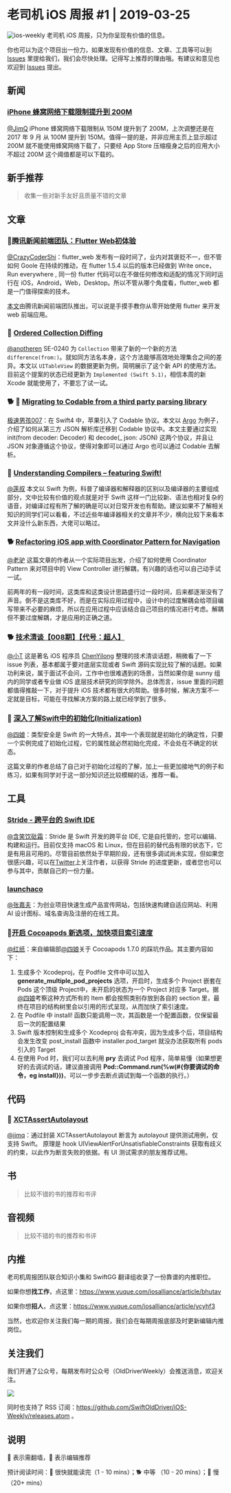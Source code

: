# 老司机 iOS 周报 #1 | 2019-03-25

![ios-weekly](https://github.com/SwiftOldDriver/iOS-Weekly/blob/master/assets/ios-weekly.png?raw=true)
老司机 iOS 周报，只为你呈现有价值的信息。

你也可以为这个项目出一份力，如果发现有价值的信息、文章、工具等可以到 [Issues](https://github.com/SwiftOldDriver/iOS-Weekly/issues) 里提给我们，我们会尽快处理。记得写上推荐的理由哦。有建议和意见也欢迎到 [Issues](https://github.com/SwiftOldDriver/iOS-Weekly/issues) 提出。

## 新闻

### [iPhone 蜂窝网络下载限制提升到 200M](https://9to5mac.com/2019/05/31/apple-iphone-cellular-limit-increased/)

[@JimQ](https://github.com/waz0820) iPhone 蜂窝网络下载限制从 150M 提升到了 200M，上次调整还是在 2017 年 9 月 从 100M 提升到 150M。值得一提的是，并非应用主页上显示超过 200M 就不能使用蜂窝网络下载了，只要经 App Store 压缩瘦身之后的应用大小不超过 200M 这个阈值都是可以下载的。

## 新手推荐

> 收集一些对新手友好且质量不错的文章

## 文章

### 🐢[腾讯新闻前端团队：Flutter Web初体验](https://mp.weixin.qq.com/s/AlTtvrsRWRLxAbJbs-Y8XA)

[@CrazyCoderShi](https://github.com/CrazyCoderShi)：flutter_web 发布有一段时间了，业内对其褒贬不一，但不管如何 Goole 在持续的推动，在 flutter 1.5.4 以后的版本已经做到 Write once，Run everywhere , 同一份 flutter 代码可以在不做任何修改和适配的情况下同时运行在 iOS，Android，Web，Desktop。所以不管从哪个角度看，flutter_web 都是一门值得探索的技术。

[本文](https://mp.weixin.qq.com/s/AlTtvrsRWRLxAbJbs-Y8XA)由腾讯新闻前端团队推出，可以说是手摸手教你从零开始使用 flutter 来开发 web 前端应用。


### 🐎 [Ordered Collection Diffing](https://thoughtbot.com/blog/ordered-collection-diffing)

[@anotheren](https://github.com/anotheren) SE-0240 为 `Collection` 带来了新的一个新的方法 `difference(from:)`。就如同方法名本身，这个方法能够高效地处理集合之间的差异。本文以 `UITableView` 的数据更新为例，简明展示了这个新 API 的使用方法。目前这个提案的状态已经更新为 `Implemented (Swift 5.1)`，相信本周的新 Xcode 就能使用了，不要忘了试一试。


### 🐕 🚧 [Migrating to Codable from a third party parsing library](https://medium.com/@elenipapanikolo/migrating-to-codable-from-a-third-party-parsing-library-fd85298ef5a2)

[极速男孩007](https://github.com/ztlyyznf001)：在 Swift4 中，苹果引入了 Codable 协议。本文以 [Argo](https://github.com/thoughtbot/Argo) 为例子，介绍了如何从第三方 JSON 解析库迁移到 Codable 协议中。本文主要通过实现 init(from decoder: Decoder) 和 decode(_ json: JSON) 这两个协议，并且让 JSON 对象遵循这个协议，使得对象即可以通过 Argo 也可以通过 Codable 去解析。


### 🐎 [Understanding Compilers – featuring Swift! ](https://www.prolificinteractive.com/2019/05/18/understanding-compilers-featuring-swift/)

[@莲叔](https://weibo.com/aaaron7) 本文以 Swift 为例，科普了编译器和解释器的区别以及编译器的主要组成部分，文中比较有价值的观点就是对于 Swift 这样一门比较新、语法也相对复杂的语音，对编译过程有所了解的确是可以对日常开发也有帮助。建议如果不了解相关知识的同学们可以看看，不过近些年编译器相关的文章并不少，横向比较下来看本文并没什么新东西，大佬可以略过。


### 🐕 [Refactoring iOS app with Coordinator Pattern for Navigation](https://medium.com/swift2go/refactoring-ios-app-with-coordinator-pattern-for-navigation-alfian-losari-50081bfa7a4a)

[@老驴](https://github.com/olddonkey) 这篇文章的作者从一个实际项目出发，介绍了如何使用 Coordinator Pattern 来对项目中的 View Controller 进行解耦，有兴趣的话也可以自己动手试一试。

前两年的有一段时间，这类库和这类设计思路盛行过一段时间，后来都逐渐没有了声音。倒不是这类库不好，而是在实际应用过程中，设计中的过度解耦会给项目编写带来不必要的麻烦，所以在应用过程中应该结合自己项目的情况进行考虑。解耦但不要过度解耦，才是应用的正确之道。

### 🐕 [技术清谈【008期】【代号：超人】](https://github.com/ChenYilong/iOSInterviewQuestions/issues/124)

[@小T](https://github.com/tom510230) 这是著名 iOS 程序员 [ChenYilong](https://github.com/ChenYilong) 整理的技术清谈话题，稍微看了一下 issue 列表，基本都属于要对底层实现或者 Swift 源码实现比较了解的话题。如果功利来说，属于面试不会问，工作中也很难遇到的场景，当然如果你是 sunny 组内的同学或者专业做 iOS 底层技术研究的同学除外。总体而言，issue 里面的问题都值得推敲一下，对于提升 iOS 技术都有很大的帮助。很多时候，解决方案不一定就是目标，可能在寻找解决方案的路上就已经学到了很多。

### 🐢 [深入了解Swift中的初始化(Initialization)](https://juejin.im/post/5ceb82056fb9a07efe2d9aab)

[@四娘](kemchenj.github.io)：类型安全是 Swift 的一大特点，其中一个表现就是初始化的确定性，只要一个实例完成了初始化过程，它的属性就必然初始化完成，不会处在不确定的状态。

这篇文章的作者总结了自己对于初始化过程的了解，加上一些更加接地气的例子和练习，如果有同学对于这一部分知识还比较模糊的话，推荐一看。

## 工具

### [Stride - 跨平台的 Swift IDE](https://github.com/pmacro/Stride)

[@含笑饮砒霜](https://weibo.com/chinafishnews/)：Stride 是 Swift 开发的跨平台 IDE, 它是自托管的，您可以编辑、构建和运行。目前仅支持 macOS 和 Linux，但在目前的替代品有限的状态下，它是有用且可用的。尽管目前依然处于早期阶段，还有很多调试尚未实现，但如果您很感兴趣，可以在[Twitter](https://twitter.com/saniceadonut)上关注作者，以获得 Stride 的进度更新，或者您也可以参与其中，贡献自己的一份力量。

### [launchaco](https://www.launchaco.com)

[@张嘉夫](https://github.com/josephchang10)：为创业项目快速生成产品宣传网站，包括快速构建自适应网站、利用 AI 设计图标、域名查询及注册的在线工具。

### 🐎[开启 Cocoapods 新选项，加快项目索引速度](https://kemchenj.github.io/2019-05-31/)

[@红纸](https://github.com/nianran)：来自编辑部[@四娘](kemchenj.github.io)关于 Cocoapods 1.7.0 的踩坑作品。其主要内容如下：

1. 生成多个 Xcodeproj，在 Podfile 文件中可以加入 **generate_multiple_pod_projects** 选项，开启时，生成多个 Project 嵌套在 Pods 这个顶级 Project中，未开启的状态为一个 Project 对应多 Target。据[@四娘](kemchenj.github.io)考察这种方式所有的 Item 都会按照类别存放到各自的 section 里，最终在项目的结构树里会以引用的形式呈现，从而加快了索引速度。
2. 在 Podfile 中 install! 函数只能调用一次，其函数是一个配置函数，仅保留最后一次的配置结果
3. Swift 版本控制和生成多个 Xcodeproj 会有冲突，因为生成多个后，项目结构会发生改变  post_install 函数中 installer.pod_target 就没办法获取所有 pods 引入的 Target
4. 在使用 Pod 时，我们可以去利用 **pry** 去调试 Pod 程序，简单易懂（如果想更好的去调试的话，建议直接调用 **Pod::Command.run(%w(#{你要调试的命令，eg install}))**，可以一步步去断点调试到每一个函数的执行。）


## 代码


### 🐎 [XCTAssertAutolayout](https://github.com/tarunon/XCTAssertAutolayout)

[@jimq](https://github.com/waz0820)：通过封装 XCTAssertAutolayout 断言为 autolayout 提供测试用例，仅支持 Swift。
原理是 hook UIViewAlertForUnsatisfiableConstraints 获取有歧义的约束，以此作为断言失败的依据。有 UI 测试需求的朋友推荐试用。

## 书

> 比较不错的书的推荐和书评

## 音视频

> 比较不错的书的推荐和书评

## 内推

老司机周报团队联合知识小集和 SwiftGG 翻译组收录了一份靠谱的内推职位。

如果你想**找工作**，点这里：https://www.yuque.com/iosalliance/article/bhutav

如果你想**招人**，点这里：https://www.yuque.com/iosalliance/article/ycyhf3

当然，也欢迎你关注我们每一期的周报，我们会在每期周报底部及时更新编辑内推岗位。

## 关注我们

我们开通了公众号，每期发布时公众号（OldDriverWeekly）会推送消息，欢迎关注。

![](https://github.com/SwiftOldDriver/iOS-Weekly/blob/master/assets/qrcode_for_wechat.jpg?raw=true)

同时也支持了 RSS 订阅：https://github.com/SwiftOldDriver/iOS-Weekly/releases.atom 。

## 说明

🚧 表示需翻墙，🌟 表示编辑推荐

预计阅读时间：🐎 很快就能读完（1 - 10 mins）；🐕 中等 （10 - 20 mins）；🐢 慢（20+ mins）
